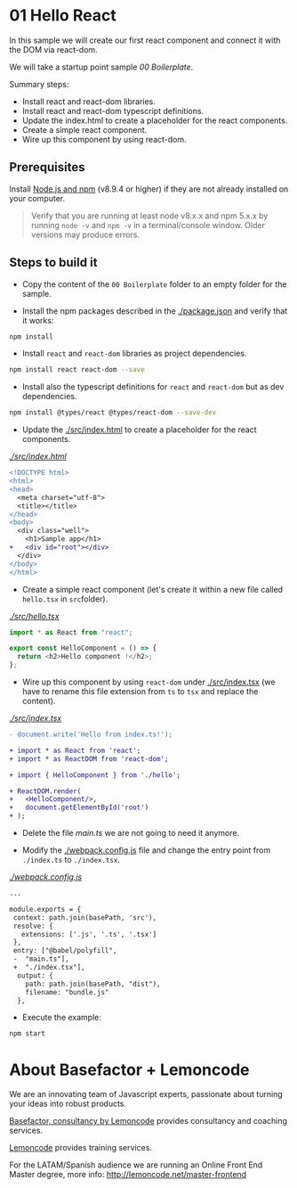 # 01 Hello React

In this sample we will create our first react component and connect it with the DOM via react-dom.

We will take a startup point sample _00 Boilerplate_.

Summary steps:

- Install react and react-dom libraries.
- Install react and react-dom typescript definitions.
- Update the index.html to create a placeholder for the react components.
- Create a simple react component.
- Wire up this component by using react-dom.

## Prerequisites

Install [Node.js and npm](https://nodejs.org/en/) (v8.9.4 or higher) if they are not already installed on your computer.

> Verify that you are running at least node v8.x.x and npm 5.x.x by running `node -v` and `npm -v`
> in a terminal/console window. Older versions may produce errors.

## Steps to build it

- Copy the content of the `00 Boilerplate` folder to an empty folder for the sample.

- Install the npm packages described in the [./package.json](./package.json) and verify that it works:

```bash
npm install
```

- Install `react` and `react-dom` libraries as project dependencies.

```bash
npm install react react-dom --save
```

- Install also the typescript definitions for `react` and `react-dom`
  but as dev dependencies.

```bash
npm install @types/react @types/react-dom --save-dev
```

- Update the [./src/index.html](./src/index.html) to create a placeholder for the react components.

_[./src/index.html](./src/index.html)_

```diff
<!DOCTYPE html>
<html>
<head>
  <meta charset="utf-8">
  <title></title>
</head>
<body>
  <div class="well">
    <h1>Sample app</h1>
+   <div id="root"></div>
  </div>
</body>
</html>

```

- Create a simple react component (let's create it within a new file called `hello.tsx` in `src`folder).

_[./src/hello.tsx](./src/hello.tsx)_

```javascript
import * as React from "react";

export const HelloComponent = () => {
  return <h2>Hello component !</h2>;
};
```

- Wire up this component by using `react-dom` under [./src/index.tsx](./src/index.tsx) (we have to rename
  this file extension from `ts` to `tsx` and replace the content).

_[./src/index.tsx](./src/index.tsx)_

```diff
- document.write('Hello from index.ts!');

+ import * as React from 'react';
+ import * as ReactDOM from 'react-dom';

+ import { HelloComponent } from './hello';

+ ReactDOM.render(
+   <HelloComponent/>,
+   document.getElementById('root')
+ );
```

- Delete the file _main.ts_ we are not going to need it anymore.

- Modify the [./webpack.config.js](./webpack.config.js) file and change the entry point from `./index.ts`
  to `./index.tsx`.

_[./webpack.config.js](./webpack.config.js)_

```diff
...

module.exports = {
 context: path.join(basePath, 'src'),
 resolve: {
   extensions: ['.js', '.ts', '.tsx']
 },
 entry: ["@babel/polyfill", 
 -  "main.ts"],
 +  "./index.tsx"],
  output: {
    path: path.join(basePath, "dist"),
    filename: "bundle.js"
  },
```

- Execute the example:

```bash
npm start
```

# About Basefactor + Lemoncode

We are an innovating team of Javascript experts, passionate about turning your ideas into robust products.

[Basefactor, consultancy by Lemoncode](http://www.basefactor.com) provides consultancy and coaching services.

[Lemoncode](http://lemoncode.net/services/en/#en-home) provides training services.

For the LATAM/Spanish audience we are running an Online Front End Master degree, more info: http://lemoncode.net/master-frontend
